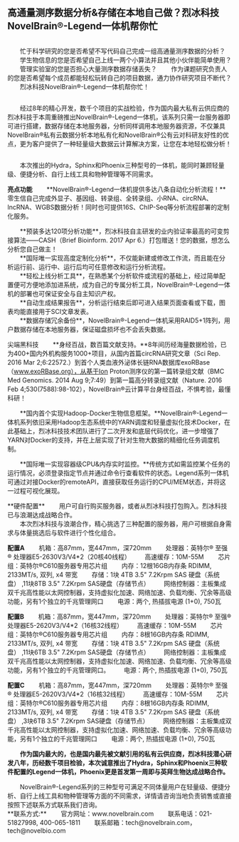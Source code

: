 ## 高通量测序数据分析&存储在本地自己做？烈冰科技NovelBrain®-Legend一体机帮你忙
<div style="text-align:center"><img data-src="1.jpg" width="400px" ></img>
</div>

　　忙于科学研究的您是否希望不写代码自己完成一组高通量测序数据的分析？
　　学生物信息的您是否希望自己上线一两个小算法并且其他小伙伴能简单使用？
　　管理实验室的您是否担心大量测序数据存储丢失？
　　作为课题研究负责人的您是否希望每个成员都能轻松玩转自己的项目数据，通力协作研究项目不断代？
　　烈冰科技NovelBrain®-Legend一体机帮你忙！
<div style="text-align:center"><img data-src="2.jpg" width="500px" ></img>
</div>

 　　经过8年的精心开发，数千个项目的实战检验，作为国内最大私有云供应商的烈冰科技于本周重磅推出NovelBrain®-Legend一体机，该系列只需一台服务器即可进行搭建，数据存储在本地服务器，分析同样调用本地服务器资源，不仅兼具NovelBrain®私有云数据分析本地私有化和NovelBrain®公有云对科研友好性的优点，更为客户提供了一种轻量级大数据云计算解决方案，让您在本地轻松做分析！
   <div style="text-align:center"><img data-src="3.jpg" width="500px" ></img>
</div>
   
　　本次推出的Hydra，Sphinx和Phoenix三种型号的一体机，能同时兼顾轻量级、便捷分析、自行上线工具和物种管理等不同需求。

**亮点功能**
　　**NovelBrain®-Legend一体机提供多达八条自动化分析流程！**零生信自己完成外显子、基因组、转录组、全转录组、小RNA、circRNA、lncRNA、WGBS数据分析！同时也可提供16S、ChIP-Seq等分析流程部署的定制化服务。
 <div style="text-align:center"><img data-src="4.jpg" width="500px" ></img>
</div> 
　　**预装多达120项分析功能**，烈冰科技自主研发的业内验证率最高的可变剪接算法——CASH（Brief Bioinform. 2017 Apr 6.）打包赠送！您的数据，想怎么分析您自己做主！
  <div style="text-align:center"><img data-src="5.jpg" width="500px" ></img>
</div> 
　　**国际唯一实现高度定制化分析**，不仅能新建或修改工作流，而且能在分析运行前、运行中、运行后均可任意修改和运行分析流程。
  <div style="text-align:center"><img data-src="6.jpg" width="500px" ></img>
</div>
　　**轻松上线分析工具**，在熟悉某个分析软件或流程的基础上，经过简单配置便可方便地添加进系统，成为自己的专属分析工具，NovelBrain®-Legend一体机的部署也可保证安全与自主知识产权。
 <div style="text-align:center"><img data-src="7.jpg" width="500px" ></img>
</div>
　　**自动生成结果报告**，分析运行结束后即可进入结果页面查看或下载，图表均能直接用于SCI文章发表。
 <div style="text-align:center"><img data-src="8.jpg" width="500px" ></img>
</div>
　　**数据存储冗余备份**，NovelBrain®-Legend一体机采用RAID5+1阵列，用户数据存储在本地服务器，保证磁盘损坏也不会丢失数据。

尖端黑科技
　　**身经百战，数百篇文献支持。**8年间历经海量数据检验，已为400+国内外机构服务1000+项目，从国内首篇circRNA研究文章（Sci Rep. 2016 Mar 2;6:22572.）到首个人类血液外泌体长链RNA数据库exoRBase（www.exoRBase.org），从基于Ion Proton测序仪的第一篇转录组文献（BMC Med Genomics. 2014 Aug 9;7:49）到第一篇高分转录组文献（Nature. 2016 Feb 4;530(7588):98-102），NovelBrain®云计算平台身经百战，不惧考验，最懂科研！

　　**国内首个实现Hadoop-Docker生物信息框架。**NovelBrain®-Legend一体机系列依旧采用Hadoop生态系统中的YARN调度和轻量虚拟化技术Docker，在此基础上，烈冰科技技术团队进行了二次开发和底层代码优化，进一步增强了YARN对Docker的支持，并在上层实现了针对生物大数据的精细化任务调度机制。

　　**国际唯一实现容器级CPU&内存实时监控。**传统方式如需监控某个任务的运行情况，必须登录指定节点并通过命令行查看软件的状态。Legend系列一体机可通过对接Docker的remoteAPI，直接获取任务运行的CPU/MEM状态，并将这一过程可视化展现。
  <div style="text-align:center"><img data-src="9.jpg" width="500px" ></img>
</div>
**硬件配置**
　　用户可自行购买服务器，或者从烈冰科技打包购入。烈冰科技已与浪潮达成战略合作。
  <div style="text-align:center"><img data-src="10.jpg" width="500px" ></img>
</div>
　　本次烈冰科技与浪潮合作，精心挑选了三种配置的服务器，用户可根据自身需求与体量挑选后与软件进行个性化组合。

**配置A**
　　机箱：高87mm，宽447mm，深720mm
　　处理器：英特尔® 至强® 处理器E5-2630V3/V4*2（20核40线程）
　　高速缓存：10M-55M
　　芯片组：英特尔®C610服务器专用芯片组
　　内存：12根16GB内存条 RDIMM, 2133MT/s, 双列, x4 带宽
　　存储：1块 4TB 3.5" 7.2Krpm SAS  硬盘（系统盘） ,11块8TB 3.5" 7.2Krpm SAS硬盘（存储节点）
　　网络控制器：主板集成双千兆高性能以太网控制器，支持虚拟化加速、网络加速、负载均衡、冗余等高级功能，另有1个独立的千兆管理网口
　　电源：两个, 热插拔电源 (1+0), 750瓦

**配置B**
　　机箱：高87mm，宽447mm，深720mm
　　处理器：英特尔® 至强® 处理器E5-2620V3/V4*2（16核32线程）
　　高速缓存：10M-55M
　　芯片组：英特尔®C610服务器专用芯片组
　　内存：8根16GB内存条 RDIMM, 2133MT/s, 双列, x4 带宽
　　存储：1块 4TB 3.5" 7.2Krpm SAS  硬盘（系统盘） ,11块6TB 3.5" 7.2Krpm SAS硬盘（存储节点）
　　网络控制器：主板集成双千兆高性能以太网控制器，支持虚拟化加速、网络加速、负载均衡、冗余等高级功能，另有1个独立的千兆管理网口。
　　电源：两个, 热插拔电源 (1+0), 750瓦

**配置C**
　　机箱：高87mm，宽447mm，深720mm
　　处理器：英特尔® 至强® 处理器E5-2620V3/V4*2（16核32线程）
　　高速缓存：10M-55M
　　芯片组：英特尔®C610服务器专用芯片组
　　内存：8根16GB内存条 RDIMM, 2133MT/s, 双列, x4 带宽
　　存储：1块 4TB 3.5" 7.2Krpm SAS  硬盘（系统盘） ,3块6TB 3.5" 7.2Krpm SAS硬盘（存储节点）
　　网络控制器：主板集成双千兆高性能以太网控制器，支持虚拟化加速、网络加速、负载均衡、冗余等高级功能，另有1个独立的千兆管理网口
　　电源：两个, 热插拔电源 (1+0), 750瓦

　　**作为国内最大的，也是国内最先被文献引用的私有云供应商，烈冰科技潜心研发八年，历经数千项目检验，本次诚意推出了Hydra，Sphinx和Phoenix三种软件配置的Legend一体机，Phoenix更是首发第一周即与英拜生物达成战略合作。**
  <div style="text-align:center"><img data-src="11.jpg" width="500px" ></img>
</div>
　　NovelBrain®-Legend系列的三种型号可满足不同体量用户在轻量级、便捷分析、自行上线工具和物种管理等方面的不同需求，详情请咨询当地负责销售或直接按照下述联系方式联系我们咨询。
<div style="text-align:center"><img data-src="12.jpg" width="400px" ></img>
</div>
**联系方式:**
　　官方网址：www.novelbrain.com
　　联系电话：021-51827998, 400-065-1811
　　联系邮箱：tech@novelbrain.com，tech@novelbio.com




